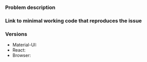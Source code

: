 <!-- Have a QUESTION? Please ask in [StackOverflow or gitter](http://tr.im/77pVj. -->


### Problem description

### Link to minimal working code that reproduces the issue

<!-- You may provide a repository or use our template-ready webpackbin https://www.webpackbin.com/bins/-Kh7G86UTg0ckGC2hL94 -->

### Versions

- Material-UI:
- React:
- Browser:


<!-- If you are having an issue with click events, please re-read the [README](http://tr.im/410Fg) (you did read the README, right? :-) ).

If you think you have found a _new_ issue that hasn't already been reported or fixed in HEAD, please complete the template above.

For feature requests, please delete the template above and use this one instead:

### Description
### Images & references

-->
